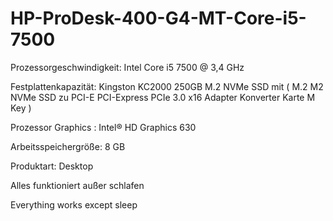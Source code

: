 # HP-ProDesk-400-G4-MT-Core-i5-7500
	
Prozessorgeschwindigkeit: Intel Core i5	7500 @ 3,4 GHz

Festplattenkapazität: Kingston KC2000 250GB M.2 NVMe SSD mit ( M.2 M2 NVMe SSD zu PCI-E PCI-Express PCIe 3.0 x16 Adapter Konverter Karte M Key )

Prozessor Graphics : Intel® HD Graphics 630 	

Arbeitsspeichergröße:	8 GB	

Produktart: Desktop

Alles funktioniert außer schlafen

Everything works except sleep
